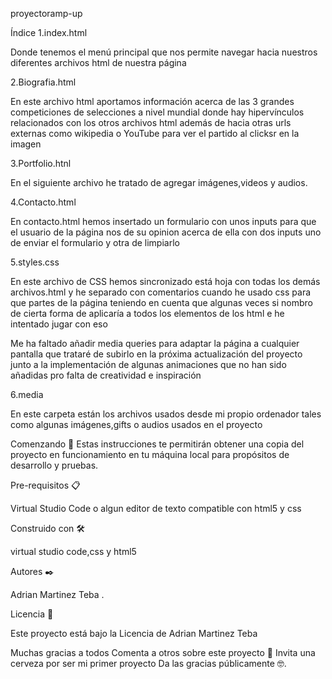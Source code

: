 proyectoramp-up

Índice
1.index.html

Donde tenemos el menú principal que nos permite navegar hacia nuestros diferentes archivos html de nuestra página

2.Biografia.html

En este archivo html aportamos información acerca de las 3 grandes competiciones de selecciones a nivel mundial donde hay hipervínculos relacionados con los otros archivos html además de hacia otras urls externas como wikipedia o YouTube para ver el partido al clicksr en la imagen

3.Portfolio.htnl

En el siguiente archivo he tratado de agregar imágenes,videos y audios.

4.Contacto.html

En contacto.html hemos insertado un formulario con unos inputs para que el usuario de la página nos de su opinion acerca de ella con dos inputs uno de enviar el formulario y otra de limpiarlo

5.styles.css 

En este archivo de CSS hemos sincronizado está hoja con todas los demás archivos.html y he separado con comentarios cuando he usado css para que partes de la página teniendo en cuenta que algunas veces si nombro de cierta forma de aplicaría a todos los elementos de los html e he intentado jugar con eso

Me ha faltado añadir media queries para adaptar la página a cualquier pantalla que trataré de subirlo en la próxima actualización del proyecto junto a la implementación de algunas animaciones que no han sido añadidas pro falta de creatividad e inspiración 

6.media

En este carpeta están los archivos usados desde mi propio ordenador tales como algunas imágenes,gifts o audios usados en el proyecto


Comenzando 🚀
Estas instrucciones te permitirán obtener una copia del proyecto en funcionamiento en tu máquina local para propósitos de desarrollo y pruebas.

Pre-requisitos 📋

Virtual Studio Code o algun editor de texto compatible con html5 y css


Construido con 🛠️

virtual studio code,css y html5

Autores ✒️

Adrian Martinez Teba .

Licencia 📄

Este proyecto está bajo la Licencia de Adrian Martinez Teba

Muchas gracias a todos
Comenta a otros sobre este proyecto 📢
Invita una cerveza por ser mi primer proyecto
Da las gracias públicamente 🤓.
